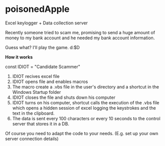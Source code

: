 # poisonedApple
Excel keylogger + Data collection server

Recently someone tried to scam me, promising to send a huge amount of money to my bank account and he needed my bank account information.

Guess what? I'll play the game. d:$D

**How it works**

const IDIOT = "Candidate Scammer"

1. IDIOT recives excel file
2. IDIOT opens file and enables macros
3. The macro create a .vbs file in the user's directory and a shortcut in the Windows Startup folder
4. IDIOT closes the file and shuts down his computer
5. IDIOT turns on his computer, shortcut calls the execution of the .vbs file which opens a hidden session of excel logging the keystrokes and the text in the clipboard.
6. The data is sent every 100 characters or every 10 seconds to the control server that stores it in a DB.

Of course you need to adapt the code to your needs. (E.g. set up your own server connection details)
